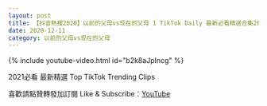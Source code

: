 ```yaml
---
layout: post
title: 【抖音熱搜2020】以前的父母vs现在的父母 1 TikTok Daily 最新必看精選合集2020 12 11
date: 2020-12-11
category: 以前的父母vs现在的父母
---
```


{% include youtube-video.html id="b2k8aJpIncg" %}

2021必看 最新精選 Top TikTok Trending Clips

喜歡請點贊轉發加訂閱 Like & Subscribe：[YouTube](https://www.youtube.com/channel/UCAoR7VcanIPd04uEq_GIylA/videos)


